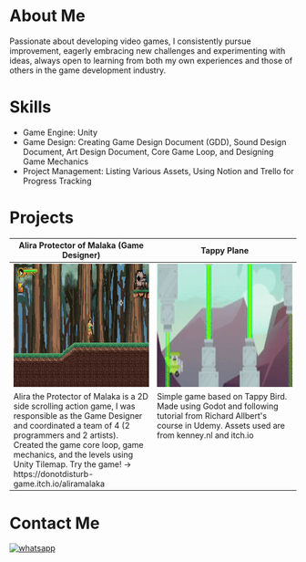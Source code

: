 # About Me

Passionate about developing video games, I consistently pursue improvement, eagerly embracing new challenges and experimenting with ideas, always open to learning from both my own experiences and those of others in the game development industry.

# Skills
- Game Engine: Unity
- Game Design: Creating Game Design Document (GDD), Sound Design Document, Art Design Document, Core Game Loop, and Designing Game Mechanics
- Project Management: Listing Various Assets, Using Notion and Trello for Progress Tracking

# Projects
<table width="20%">
  <thead>
    <tr>
      <th width="50%">Alira Protector of Malaka (Game Designer)</th>
      <th width="50%">Tappy Plane</th>
    </tr>
  </thead>
  <tbody>
    <tr>
      <td><img src="https://github.com/anandaaddof/anandaaddof/blob/main/gameplay%201.gif" width="384" height="216"/></td>
      <td><img src="https://github.com/anandaaddof/anandaaddof/blob/main/tappyplane.gif" width="384" height="216"/></td>
    </tr>
    <tr>
      <td valign="text-top">Alira the Protector of Malaka is a 2D side scrolling action game, I was responsible as the Game Designer and coordinated a team of 4 (2 programmers and 2 artists). Created the game core loop, game mechanics, and the levels using Unity Tilemap. Try the game! -> https://donotdisturb-game.itch.io/aliramalaka</td>
      <td valign="text-top">Simple game based on Tappy Bird. Made using Godot and following tutorial from Richard Allbert's course in Udemy. Assets used are from kenney.nl and itch.io</td>
    </tr>
  </tbody>
</table>

# Contact Me
[![whatsapp](https://img.shields.io/badge/whatsapp-25d366?style=for-the-badge&logo=whatsapp&logoColor=white)](http://wa.me/+6282139423839)

